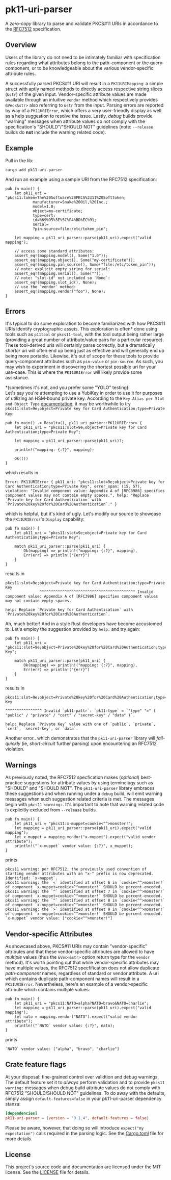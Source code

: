 # pk11-uri-parser

A *zero-copy* library to parse and validate PKCS#11 URIs in accordance to the [RFC7512](https://datatracker.ietf.org/doc/html/rfc7512) specification.

## Overview
Users of the library do not need to be intimately familiar with specification rules regarding what attributes belong to the path-component or the query-component, or to be knowledgeable about the various vendor-specific attribute rules.

A successfully parsed PKCS#11 URI will result in a `PK11URIMapping`: a simple struct with aptly named methods to directly access respective string slices (`&str`) of the given input.  Vendor-specific attribute values are made available through an intuitive `vendor` method which respectively provides `&Vec<&str>` also referring to `&str` from the input.  Parsing errors are reported by way of a `PK11URIError`, which offers a very user-friendly display as well as a help suggestion to resolve the issue. Lastly, *debug* builds provide "warning" messages when attribute values do not comply with the specification's "SHOULD"/"SHOULD NOT" guidelines (note: `--release` builds do **not** include the warning related code).

## Example
Pull in the lib:

```terminal
cargo add pk11-uri-parser
```
And run an example using a sample URI from the RFC7512 specification:

```rust,no_run
pub fn main() {
    let pk11_uri = "pkcs11:token=The%20Software%20PKCS%2311%20Softtoken;
            manufacturer=Snake%20Oil,%20Inc.;
            model=1.0;
            object=my-certificate;
            type=cert;
            id=%69%95%3E%5C%F4%BD%EC%91;
            serial=
            ?pin-source=file:/etc/token_pin";

    let mapping = pk11_uri_parser::parse(pk11_uri).expect("valid mapping");

    // access some standard attributes:
    assert_eq!(mapping.model(), Some("1.0"));
    assert_eq!(mapping.object(), Some("my-certificate"));
    assert_eq!(mapping.pin_source(), Some("file:/etc/token_pin"));
    // note: explicit empty string for serial:
    assert_eq!(mapping.serial(), Some(""));
    // note: "slot-id" not included so `None`:
    assert_eq!(mapping.slot_id(), None);
    // use the `vendor` method:
    assert_eq!(mapping.vendor("foo"), None);
}
```
## Errors
It's typical to do some exploration to become familiarized with how PKCS#11 URIs identify cryptographic assets.  This exploration is often* done using tools such as `p11tool` or `pkcs11-tool`, with the tool output being rather large (providing a great number of attribute/value pairs for a particular resource).  These tool-derived uris will certainly parse correctly, but a dramatically *shorter* uri will often end up being just as effective and will generally end up being more portable.  Likewise, it's out of scope for these tools to provide query-component attributes such as `pin-value` or `pin-source`.  As such, you may wish to experiment in discovering the shortest possible uri for your use-case.  This is where the `PK11URIError` will likely provide some assistance.

*(sometimes it's not, and you prefer some "YOLO" testing):\
Let's say you're attempting to use a YubiKey in order to use it for purposes of utilizing an HSM-bound private key.  According to the `Key Alias per Slot and Object Type` [documentation](https://developers.yubico.com/yubico-piv-tool/YKCS11/Functions_and_values.html), it may be worthwhile to try `pkcs11:slot=9e;object=Private key for Card Authentication;type=Private Key`:

```rust,no_run
pub fn main() -> Result<(), pk11_uri_parser::PK11URIError> {
    let pk11_uri = "pkcs11:slot=9e;object=Private key for Card Authentication;type=Private Key";

    let mapping = pk11_uri_parser::parse(pk11_uri)?;

    println!("mapping: {:?}", mapping);

    Ok(())
}
```
which results in
```terminal
Error: PK11URIError { pk11_uri: "pkcs11:slot=9e;object=Private key for Card Authentication;type=Private Key", error_span: (15, 57), violation: "Invalid component value: Appendix A of [RFC3986] specifies component values may not contain empty spaces.", help: "Replace `Private key for Card Authentication` with `Private%20key%20for%20Card%20Authentication`." }
```
which is helpful, but it's kind of ugly.  Let's modify our source to showcase the `PK11URIError`'s `Display` capability:
```rust,no_run
pub fn main() {
    let pk11_uri = "pkcs11:slot=9e;object=Private key for Card Authentication;type=Private Key";

    match pk11_uri_parser::parse(pk11_uri) {
        Ok(mapping) => println!("mapping: {:?}", mapping),
        Err(err) => println!("{err}")
    }
}
```
results in
```terminal
pkcs11:slot=9e;object=Private key for Card Authentication;type=Private Key
               ^^^^^^^^^^^^^^^^^^^^^^^^^^^^^^^^^^^^^^^^^^ Invalid component value: Appendix A of [RFC3986] specifies component values may not contain empty spaces.

help: Replace `Private key for Card Authentication` with `Private%20key%20for%20Card%20Authentication`.
```
Ah, much better! And in a style Rust developers have become accustomed to.  Let's employ the suggestion provided by `help:` and try again:
```rust,no_run
pub fn main() {
    let pk11_uri = "pkcs11:slot=9e;object=Private%20key%20for%20Card%20Authentication;type=Private Key";

    match pk11_uri_parser::parse(pk11_uri) {
        Ok(mapping) => println!("mapping: {:?}", mapping),
        Err(err) => println!("{err}")
    }
}
```
results in
```terminal
pkcs11:slot=9e;object=Private%20key%20for%20Card%20Authentication;type=Private Key
                                                                  ^^^^^^^^^^^^^^^^ Invalid `pk11-pattr`: `pk11-type` = `"type" "=" ( "public" / "private" / "cert" / "secret-key" / "data" )`.

help: Replace `Private Key` value with one of `public`, `private`, `cert`, `secret-key`, or `data`.
```
Another error.. which demonstrates that the `pk11-uri-parser` library will *fail-quickly* (ie, *short-circuit* further parsing) upon encountering an RFC7512 violation.

## Warnings
As previously noted, the RFC7512 specfication makes (*optional*) best-practice suggestions for attribute values by using terminology such as "SHOULD" and "SHOULD NOT".  The `pk11-uri-parser` library embraces these suggestions and when running under a `debug` build, will emit warning messages when such suggestion related criteria is met.  The messages begin with `pkcs11 warning:`.  It's important to note that warning related code is explicitly excluded from `--release` builds.
```rust,no_run
pub fn main() {
    let pk11_uri = "pkcs11:x-muppet=cookie<^^>monster!";
    let mapping = pk11_uri_parser::parse(pk11_uri).expect("valid mapping");
    let x_muppet = mapping.vendor("x-muppet").expect("valid vendor attribute");
    println!("`x-muppet` vendor value: {:?}", x_muppet);
}
```
prints
```terminal
pkcs11 warning: per RFC7512, the previously used convention of starting vendor attributes with an "x-" prefix is now deprecated.  Identified: `x-muppet`.
pkcs11 warning: the `<` identified at offset 6 in `cookie<^^>monster!` of component `x-muppet=cookie<^^>monster!` SHOULD be percent-encoded.
pkcs11 warning: the `^` identified at offset 7 in `cookie<^^>monster!` of component `x-muppet=cookie<^^>monster!` SHOULD be percent-encoded.
pkcs11 warning: the `^` identified at offset 8 in `cookie<^^>monster!` of component `x-muppet=cookie<^^>monster!` SHOULD be percent-encoded.
pkcs11 warning: the `>` identified at offset 9 in `cookie<^^>monster!` of component `x-muppet=cookie<^^>monster!` SHOULD be percent-encoded.
`x-muppet` vendor value: ["cookie<^^>monster!"]
```
## Vendor-specific Attributes

As showcased above, PKCS#11 URIs may contain "vendor-specific" attributes and that these vendor-specific attributes are allowed to have *multiple* values (thus the `&Vec<&str>` option return type for the `vendor` method).  It's worth pointing out that while vendor-specific attributes may have multiple values, the RFC7512 specfification does not allow duplicate *path-component* names, regardless of standard or vendor attribute.  A uri which contains duplicate path-component names will result in a `PK11URIError`.  Nevertheless, here's an example of a vendor-specific attribute which contains multiple values:
```rust,no_run
pub fn main() {
    let pk11_uri = "pkcs11:NATO=alpha?NATO=bravo&NATO=charlie";
    let mapping = pk11_uri_parser::parse(pk11_uri).expect("valid mapping");
    let nato = mapping.vendor("NATO").expect("valid vendor attribute");
    println!("`NATO` vendor value: {:?}", nato);
}
```
prints
```terminal
`NATO` vendor value: ["alpha", "bravo", "charlie"]
```

## Crate feature flags

At your disposal: fine-grained control over validtion and debug warnings.  The default feature set it to *always* perform validation
and to provide `pkcs11 warning:` messages when debug build attribute values do not comply with RFC7512 "SHOULD/SHOULD NOT" guidelines.  To
do away with the defaults, simply assign `default-features=false` in your pk11-uri-parser dependency stanza:
```toml
[dependencies]
pk11-uri-parser = {version = "0.1.4", default-features = false}
```
Please be aware, however, that doing so will introduce `expect("my expectation")` calls required in the parsing logic.  See the [Cargo.toml](Cargo.toml) file for more details.

## License
This project's source code and documentation are licensed under the MIT license. See the [LICENSE](LICENSE) file for details.
